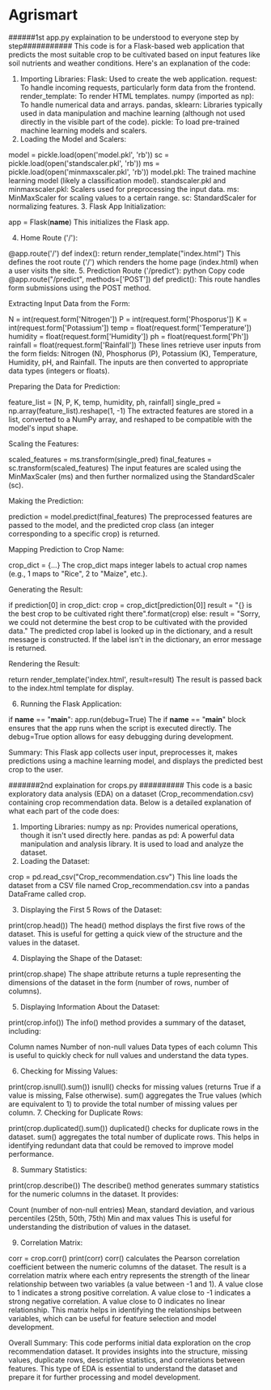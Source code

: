 # Agrismart

######1st app.py explaination to be understood to everyone step by step###########
This code is for a Flask-based web application that predicts the most suitable crop to be cultivated based on input features like soil nutrients and weather conditions. Here's an explanation of the code:

1. Importing Libraries:
Flask: Used to create the web application.
request: To handle incoming requests, particularly form data from the frontend.
render_template: To render HTML templates.
numpy (imported as np): To handle numerical data and arrays.
pandas, sklearn: Libraries typically used in data manipulation and machine learning (although not used directly in the visible part of the code).
pickle: To load pre-trained machine learning models and scalers.
2. Loading the Model and Scalers:

model = pickle.load(open('model.pkl', 'rb'))
sc = pickle.load(open('standscaler.pkl', 'rb'))
ms = pickle.load(open('minmaxscaler.pkl', 'rb'))
model.pkl: The trained machine learning model (likely a classification model).
standscaler.pkl and minmaxscaler.pkl: Scalers used for preprocessing the input data.
ms: MinMaxScaler for scaling values to a certain range.
sc: StandardScaler for normalizing features.
3. Flask App Initialization:

app = Flask(__name__)
This initializes the Flask app.

4. Home Route ('/'):

@app.route('/')
def index():
    return render_template("index.html")
This defines the root route ('/') which renders the home page (index.html) when a user visits the site.
5. Prediction Route ('/predict'):
python
Copy code
@app.route("/predict", methods=['POST'])
def predict():
This route handles form submissions using the POST method.

Extracting Input Data from the Form:

N = int(request.form['Nitrogen'])
P = int(request.form['Phosporus'])
K = int(request.form['Potassium'])
temp = float(request.form['Temperature'])
humidity = float(request.form['Humidity'])
ph = float(request.form['Ph'])
rainfall = float(request.form['Rainfall'])
These lines retrieve user inputs from the form fields: Nitrogen (N), Phosphorus (P), Potassium (K), Temperature, Humidity, pH, and Rainfall. The inputs are then converted to appropriate data types (integers or floats).

Preparing the Data for Prediction:

feature_list = [N, P, K, temp, humidity, ph, rainfall]
single_pred = np.array(feature_list).reshape(1, -1)
The extracted features are stored in a list, converted to a NumPy array, and reshaped to be compatible with the model's input shape.

Scaling the Features:

scaled_features = ms.transform(single_pred)
final_features = sc.transform(scaled_features)
The input features are scaled using the MinMaxScaler (ms) and then further normalized using the StandardScaler (sc).

Making the Prediction:

prediction = model.predict(final_features)
The preprocessed features are passed to the model, and the predicted crop class (an integer corresponding to a specific crop) is returned.

Mapping Prediction to Crop Name:


crop_dict = {...}
The crop_dict maps integer labels to actual crop names (e.g., 1 maps to "Rice", 2 to "Maize", etc.).

Generating the Result:


if prediction[0] in crop_dict:
    crop = crop_dict[prediction[0]]
    result = "{} is the best crop to be cultivated right there".format(crop)
else:
    result = "Sorry, we could not determine the best crop to be cultivated with the provided data."
The predicted crop label is looked up in the dictionary, and a result message is constructed. If the label isn't in the dictionary, an error message is returned.

Rendering the Result:

return render_template('index.html', result=result)
The result is passed back to the index.html template for display.

6. Running the Flask Application:

if __name__ == "__main__":
    app.run(debug=True)
The if __name__ == "__main__" block ensures that the app runs when the script is executed directly. The debug=True option allows for easy debugging during development.

Summary:
This Flask app collects user input, preprocesses it, makes predictions using a machine learning model, and displays the predicted best crop to the user.



#######2nd explaination for crops.py ##########
This code is a basic exploratory data analysis (EDA) on a dataset (Crop_recommendation.csv) containing crop recommendation data. Below is a detailed explanation of what each part of the code does:

1. Importing Libraries:
numpy as np: Provides numerical operations, though it isn't used directly here.
pandas as pd: A powerful data manipulation and analysis library. It is used to load and analyze the dataset.
2. Loading the Dataset:

crop = pd.read_csv("Crop_recommendation.csv")
This line loads the dataset from a CSV file named Crop_recommendation.csv into a pandas DataFrame called crop.

3. Displaying the First 5 Rows of the Dataset:

print(crop.head())
The head() method displays the first five rows of the dataset. This is useful for getting a quick view of the structure and the values in the dataset.

4. Displaying the Shape of the Dataset:

print(crop.shape)
The shape attribute returns a tuple representing the dimensions of the dataset in the form (number of rows, number of columns).

5. Displaying Information About the Dataset:

print(crop.info())
The info() method provides a summary of the dataset, including:

Column names
Number of non-null values
Data types of each column
This is useful to quickly check for null values and understand the data types.

6. Checking for Missing Values:

print(crop.isnull().sum())
isnull() checks for missing values (returns True if a value is missing, False otherwise).
sum() aggregates the True values (which are equivalent to 1) to provide the total number of missing values per column.
7. Checking for Duplicate Rows:

print(crop.duplicated().sum())
duplicated() checks for duplicate rows in the dataset.
sum() aggregates the total number of duplicate rows.
This helps in identifying redundant data that could be removed to improve model performance.

8. Summary Statistics:

print(crop.describe())
The describe() method generates summary statistics for the numeric columns in the dataset. It provides:

Count (number of non-null entries)
Mean, standard deviation, and various percentiles (25th, 50th, 75th)
Min and max values
This is useful for understanding the distribution of values in the dataset.

9. Correlation Matrix:

corr = crop.corr()
print(corr)
corr() calculates the Pearson correlation coefficient between the numeric columns of the dataset.
The result is a correlation matrix where each entry represents the strength of the linear relationship between two variables (a value between -1 and 1).
A value close to 1 indicates a strong positive correlation.
A value close to -1 indicates a strong negative correlation.
A value close to 0 indicates no linear relationship.
This matrix helps in identifying the relationships between variables, which can be useful for feature selection and model development.

Overall Summary:
This code performs initial data exploration on the crop recommendation dataset. It provides insights into the structure, missing values, duplicate rows, descriptive statistics, and correlations between features. This type of EDA is essential to understand the dataset and prepare it for further processing and model development.
